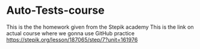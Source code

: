# Auto-Tests-course
This is the the homework given from the Stepik academy
This is the link on actual course where we gonna use GitHub practice https://stepik.org/lesson/187065/step/7?unit=161976
